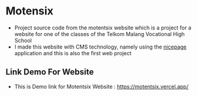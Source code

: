 # Motensix
- Project source code from the motentsix website which is a project for a website for one of the classes of the Telkom Malang Vocational High School
- I made this website with CMS technology, namely using the [nicepage](https://nicepage.com/) application and this is also the first web project

## Link Demo For Website
- This is Demo link for Motentsix Website : https://motentsix.vercel.app/

